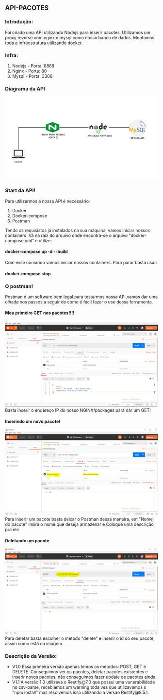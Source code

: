## API-PACOTES
### Introdução:

Foi criado uma API utilizando Nodejs para inserir pacotes. Utilizamos um proxy reverso com nginx e mysql como nosso banco de dados.
Montamos toda a infraestrutura utilizando docker.

### Infra:
<ol>
  <li>Nodejs - Porta: 8888</li>
  <li>Nginx - Porta: 80</li>
  <li>Mysql - Porta: 3306</li>
</ol>

### Diagrama da API
<img src=Diagrama.PNG>




### Start da API!
Para utilizarmos a nossa API é necessário:
<ol>
  <li>Docker</li>
  <li>Docker-compose</li>
  <li>Postman</li>
</ol>

Tendo os requisistos já instalados na sua máquina, vamos iniciar nossos containers.
Vá na raiz do arquivo onde encontra-se o arquivo "docker-compose.yml" e utilize:

#### docker-compose up -d --build

Com esse comando vamos iniciar nossos containers.
Para parar basta usar:

#### docker-compose stop

### O postman!

Postman é um software bem legal para testarmos nossa API,vamos dar uma olhada nos passos a seguir de como é fácil fazer o uso dessa ferramenta.

#### Meu primeiro GET nos pacotes!!!!
<img src=get.PNG>
Basta inserir o endereço IP do nosso NGINX/packages para dar um GET!

#### Inserindo um novo pacote!
<img src=post.PNG>
Para inserir um pacote basta deixar o Postman dessa maneira, em "Nome do pacote" Insira o nome que deseja armazenar e
Coloque uma descrição pra ele

#### Deletando um pacote
<img src=delete.PNG>
Para deletar basta escolher o metodo "delete" e inserir o id do seu pacote, assim como está na imagem.


### Descrição da Versão:
<ul>
  <li>V1.0 Essa primeira versão apenas temos os metodos: POST, GET e DELETE. Conseguimos ver os pacotes, deletar pacotes existentes e inserir novos pacotes, não conseguimos fazer update de pacotes ainda. </li>
  <li>V1.1 A versão 1.0 utilizava o Restify@7.0 que possui uma vunerabilidade no csv-parse, recebiamos um warning toda vez que utilizavamos o "npm install" mas resolvemos isso utilizando a versão Restify@8.5.1. </li>
</ul>

